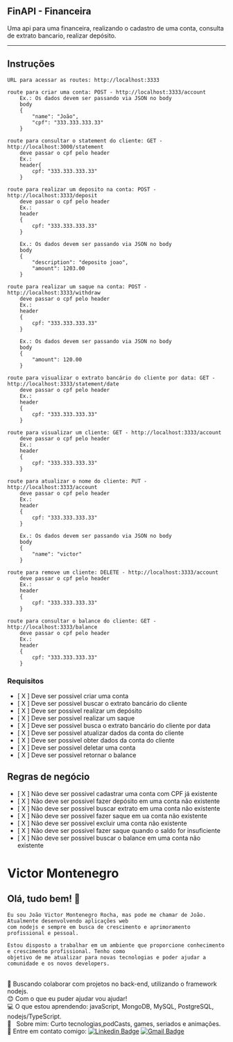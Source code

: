 
## FinAPI - Financeira 
 Uma api para uma financeira, realizando o cadastro de uma conta, consulta de extrato bancario, realizar depósito.

---

## Instruções 
    URL para acessar as routes: http://localhost:3333

    route para criar uma conta: POST - http://localhost:3333/account
        Ex.: Os dados devem ser passando via JSON no body
        body
        {
            "name": "João",
            "cpf": "333.333.333.33"
        }
    
    route para consultar o statement do cliente: GET - http://localhost:3000/statement
        deve passar o cpf pelo header
        Ex.:
        header{
            cpf: "333.333.333.33"
        }

    route para realizar um deposito na conta: POST - http://localhost:3333/deposit
        deve passar o cpf pelo header
        Ex.:
        header
        {
            cpf: "333.333.333.33"
        }
        
        Ex.: Os dados devem ser passando via JSON no body
        body
        {
            "description": "deposito joao",
            "amount": 1203.00
        }
    
    route para realizar um saque na conta: POST - http://localhost:3333/withdraw
        deve passar o cpf pelo header
        Ex.:
        header
        {
            cpf: "333.333.333.33"
        }
        
        Ex.: Os dados devem ser passando via JSON no body
        body
        {
            "amount": 120.00
        }
    
    route para visualizar o extrato bancário do cliente por data: GET - http://localhost:3333/statement/date
        deve passar o cpf pelo header
        Ex.:
        header
        {
            cpf: "333.333.333.33"
        }
    
    route para visualizar um cliente: GET - http://localhost:3333/account
        deve passar o cpf pelo header
        Ex.:
        header
        {
            cpf: "333.333.333.33"
        }

    route para atualizar o nome do cliente: PUT - http://localhost:3333/account
        deve passar o cpf pelo header
        Ex.:
        header
        {
            cpf: "333.333.333.33"
        }

        Ex.: Os dados devem ser passando via JSON no body
        body
        {
            "name": "victor"
        }
    
    route para remove um cliente: DELETE - http://localhost:3333/account
        deve passar o cpf pelo header
        Ex.:
        header
        {
            cpf: "333.333.333.33"
        }
    
    route para consultar o balance do cliente: GET - http://localhost:3333/balance
        deve passar o cpf pelo header
        Ex.:
        header
        {
            cpf: "333.333.333.33"
        }
            

### Requisitos 

- [ X ] Deve ser possivel criar uma conta
- [ X ] Deve ser possivel buscar o extrato bancário do cliente
- [ X ] Deve ser possivel realizar um depósito
- [ X ] Deve ser possivel realizar um saque
- [ X ] Deve ser possivel busca o extrato bancário do cliente por data
- [ X ] Deve ser possivel atualizar dados da conta do cliente
- [ X ] Deve ser possivel obter dados da conta do cliente
- [ X ] Deve ser possivel deletar uma conta
- [ X ] Deve ser possivel retornar o balance

## Regras de negócio

- [ X ] Não deve ser possivel cadastrar uma conta com CPF já existente
- [ X ] Não deve ser possivel fazer depósito em uma conta não existente
- [ X ] Não deve ser possivel buscar extrato em uma conta não existente
- [ X ] Não deve ser possivel fazer saque em ua conta não existente
- [ X ] Não deve ser possivel excluir uma conta não existente
- [ X ] Não deve ser possivel fazer saque quando o saldo for insuficiente 
- [ X ] Não deve ser possivel buscar o balance em uma conta não existente



# Victor Montenegro 

## Olá, tudo bem! :wave:
    Eu sou João Victor Montenegro Rocha, mas pode me chamar de João. Atualmente desenvolvendo aplicações web
    com nodejs e sempre em busca de crescimento e aprimoramento profissional e pessoal. 

    Estou disposto a trabalhar em um ambiente que proporcione conhecimento e crescimento profissional. Tenho como 
    objetivo de me atualizar para novas tecnologias e poder ajudar a comunidade e os novos developers.

 <br/> :purple_heart: Buscando colaborar com projetos no back-end, utilizando o framework nodejs.
 <br/> :blush: Com o que eu puder ajudar vou ajudar!
 <br/> :computer: O que estou aprendendo: javaScript, MongoDB, MySQL, PostgreSQL, nodejs/TypeScript.
 <br/> 💬  &nbsp; Sobre mim: Curto tecnologias,podCasts, games, seriados e animações. 
 <br/> :email: Entre em contato comigo: [![Linkedin Badge](https://img.shields.io/badge/-VictorMontenegro-blue?style=flat-square&logo=Linkedin&logoColor=white&link=https://https://www.linkedin.com/in/joao-victor-montenegro-595791194/)](https://www.linkedin.com/in/joao-victor-montenegro-595791194/) 
 [![Gmail Badge](https://img.shields.io/badge/-jvcmontenegro67@gmail.com-c14438?style=flat-square&logo=Gmail&logoColor=white&link=victor:jvcmontenegro67@gmail.com)](victor:jvcmontenegro67@gmail.com)
